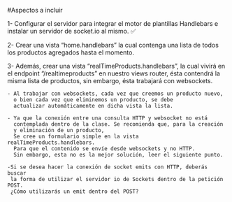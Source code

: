 #Aspectos a incluir

1- Configurar el servidor para integrar el motor de plantillas Handlebars e instalar un servidor de socket.io al mismo. ✅

2- Crear una vista “home.handlebars” la cual contenga una lista de todos los productos agregados hasta el momento.

3- Además, crear una vista “realTimeProducts.handlebars”, la cual vivirá en el endpoint “/realtimeproducts” en nuestro views router,
   ésta contendrá la misma lista de productos, sin embargo, ésta trabajará con websockets.

    - Al trabajar con websockets, cada vez que creemos un producto nuevo,
      o bien cada vez que eliminemos un producto, se debe
      actualizar automáticamente en dicha vista la lista.

    - Ya que la conexión entre una consulta HTTP y websocket no está 
      contemplada dentro de la clase. Se recomienda que, para la creación
      y eliminación de un producto,
      Se cree un formulario simple en la vista  realTimeProducts.handlebars. 
      Para que el contenido se envíe desde websockets y no HTTP.
      Sin embargo, esta no es la mejor solución, leer el siguiente punto.

    -Si se desea hacer la conexión de socket emits con HTTP, deberás buscar
     la forma de utilizar el servidor io de Sockets dentro de la petición POST.
     ¿Cómo utilizarás un emit dentro del POST?



